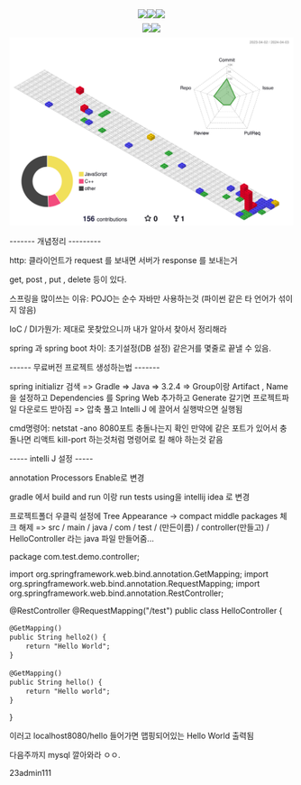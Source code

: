 <div align=center> 
    <div style="display: flex; flex-direction: row; align-items: center; justify-content: center;">
        <img src="https://img.shields.io/badge/React-007396?style=flat&logo=React&logoColor=white" />
        <img src="https://img.shields.io/badge/HTML5-E34F26?style=flat&logo=HTML5&logoColor=white" />
        <img src="https://img.shields.io/badge/CSS3-1572B6?style=flat&logo=CSS3&logoColor=white" />
    </div>
    <div style="display: flex; flex-direction: row; align-items: center; justify-content: center;">
        <img src="https://github-readme-stats.vercel.app/api/top-langs/?username=seunghun-5945&layout=compact&theme=tokyonight"><br><br>
        <img src="https://github-readme-stats.vercel.app/api?username=seunghun-5945&show_icons=true&theme=tokyonight">
    </div>
    <img src="./profile-3d-contrib/profile-gitblock.svg" alt="3D Profile">
</div>

------- 개념정리 ---------

http: 클라이언트가 request 를 보내면 서버가 response 를 보내는거

get, post , put , delete 등이 있다.

스프링을 많이쓰는 이유: POJO는 순수 자바만 사용하는것 (파이썬 같은 타 언어가 섞이지 않음)

IoC / DI가뭔가: 제대로 못찾았으니까 내가 알아서 찾아서 정리해라

spring 과 spring boot 차이: 초기설정(DB 설정) 같은거를 몇줄로 끝낼 수 있음.

------ 무료버전 프로젝트 생성하는법 -------

spring initializr 검색 => Gradle => Java => 3.2.4 => Group이랑 Artifact , Name 을 설정하고 Dependencies 를 Spring Web 추가하고 Generate 갈기면 프로젝트파일 다운로드 받아짐
=> 압축 풀고 Intelli J 에 끌어서 실행박으면 실행됨

cmd명령어: netstat -ano 8080포트 충돌나는지 확인 만약에 같은 포트가 있어서 충돌나면 리액트 kill-port 하는것처럼 명령어로 킬 해야 하는것 같음

----- intelli J 설정 -----

annotation Processors Enable로 변경

gradle 에서 build and run 이랑 run tests using을 intellij idea 로 변경

프로젝트폴더 우클릭 설정에 Tree Appearance -> compact middle packages 체크 해제
=> src / main / java / com / test / (만든이름) / controller(만들고) / HelloController 라는 java 파일 만들어줌...

package com.test.demo.controller;

import org.springframework.web.bind.annotation.GetMapping;
import org.springframework.web.bind.annotation.RequestMapping;
import org.springframework.web.bind.annotation.RestController;

@RestController
@RequestMapping("/test")
public class HelloController {

    @GetMapping()
    public String hello2() {
        return "Hello World";
    }

    @GetMapping()
    public String hello() {
        return "Hello world";
    }
}

이러고 localhost8080/hello 들어가면
맵핑되어있는 Hello World 출력됨

다음주까지 mysql 깔아와라 ㅇㅇ.

23admin111
